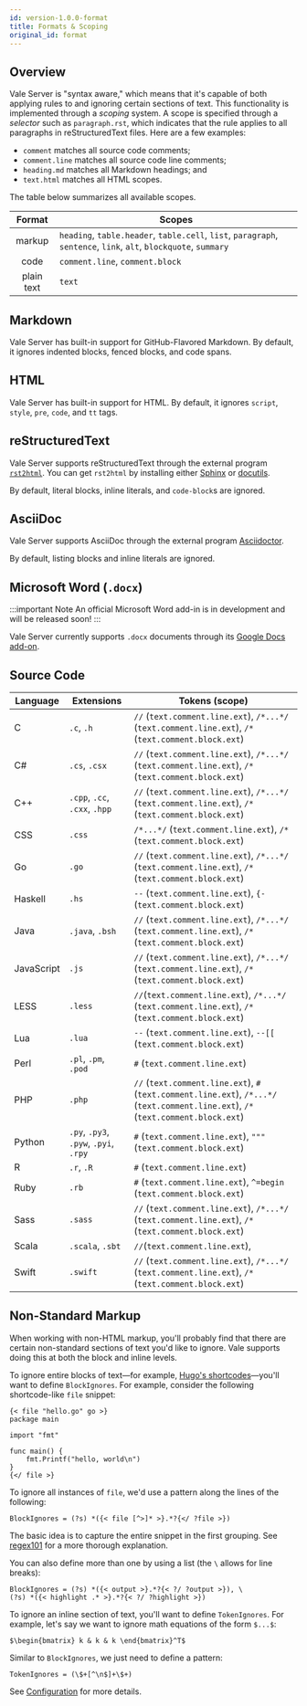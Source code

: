 ```yaml
---
id: version-1.0.0-format
title: Formats & Scoping
original_id: format
---
```


## Overview

Vale Server is "syntax aware," which means that it's capable of both applying
rules to and ignoring certain sections of text. This functionality is
implemented through a *scoping* system. A scope is specified through a *selector* such as `paragraph.rst`, which
indicates that the rule applies to all paragraphs in reStructuredText files.
Here are a few examples:

- `comment` matches all source code comments;
- `comment.line` matches all source code line comments;
- `heading.md` matches all Markdown headings; and
- `text.html` matches all HTML scopes.

The table below summarizes all available scopes.

|   Format   |                             Scopes                                                       |
|:----------:|------------------------------------------------------------------------------------------|
|   markup   | `heading`, `table.header`, `table.cell`, `list`, `paragraph`, `sentence`, `link`, `alt`, `blockquote`, `summary`  |
|    code    | `comment.line`, `comment.block`                                                          |
| plain text | `text`                                                                                   |

## Markdown

Vale Server has built-in support for GitHub-Flavored Markdown. By default, it
ignores indented blocks, fenced blocks, and code spans.

## HTML

Vale Server has built-in support for HTML. By default, it ignores `script`,
`style`, `pre`, `code`, and `tt` tags.

## reStructuredText

Vale Server supports reStructuredText through the external program
[`rst2html`][p4]. You can get `rst2html` by installing either [Sphinx][p5] or
[docutils][p6].

By default, literal blocks, inline literals, and `code-block`s are ignored.

## AsciiDoc

Vale Server supports AsciiDoc through the external program [Asciidoctor][p7].

By default, listing blocks and inline literals are ignored.

## Microsoft Word (`.docx`)

:::important Note
An official Microsoft Word add-in is in development and will be released soon!
:::

Vale Server currently supports `.docx` documents through its [Google Docs
add-on](gdocs).

## Source Code

<!-- vale 18F.UnexpandedAcronyms = NO -->

|   Language  |          Extensions                   |                                                        Tokens (scope)                                                               |
|-------------|---------------------------------------|-------------------------------------------------------------------------------------------------------------------------------------|
| C           | `.c`, `.h`                            | `//` (`text.comment.line.ext`), `/*...*/` (`text.comment.line.ext`), `/*` (`text.comment.block.ext`)                                |
| C#          | `.cs`, `.csx`                         | `//` (`text.comment.line.ext`), `/*...*/` (`text.comment.line.ext`), `/*` (`text.comment.block.ext`)                                |
| C++         | `.cpp`, `.cc`, `.cxx`, `.hpp`         | `//` (`text.comment.line.ext`), `/*...*/` (`text.comment.line.ext`), `/*` (`text.comment.block.ext`)                                |
| CSS         | `.css`                                | `/*...*/` (`text.comment.line.ext`), `/*` (`text.comment.block.ext`)                                                                |
| Go          | `.go`                                 | `//` (`text.comment.line.ext`), `/*...*/` (`text.comment.line.ext`), `/*` (`text.comment.block.ext`)                                |
| Haskell     | `.hs`                                 | `--` (`text.comment.line.ext`), `{-` (`text.comment.block.ext`)                                                                     |
| Java        | `.java`, `.bsh`                       | `//` (`text.comment.line.ext`), `/*...*/` (`text.comment.line.ext`), `/*` (`text.comment.block.ext`)                                |
| JavaScript  | `.js`                                 | `//` (`text.comment.line.ext`), `/*...*/` (`text.comment.line.ext`), `/*` (`text.comment.block.ext`)                                |
| LESS        | `.less`                               | `//`(`text.comment.line.ext`), `/*...*/` (`text.comment.line.ext`), `/*` (`text.comment.block.ext`)                                 |
| Lua         | `.lua`                                | `--` (`text.comment.line.ext`), `--[[` (`text.comment.block.ext`)                                                                   |
| Perl        | `.pl`, `.pm`, `.pod`                  | `#` (`text.comment.line.ext`)                                                                                                       |
| PHP         | `.php`                                | `//` (`text.comment.line.ext`), `#` (`text.comment.line.ext`), `/*...*/` (`text.comment.line.ext`), `/*` (`text.comment.block.ext`) |
| Python      | `.py`, `.py3`, `.pyw`, `.pyi`, `.rpy` | `#` (`text.comment.line.ext`), `"""` (`text.comment.block.ext`)                                                                     |
| R           | `.r`, `.R`                            | `#` (`text.comment.line.ext`)                                                                                                       |
| Ruby        | `.rb`                                 | `#` (`text.comment.line.ext`), `^=begin` (`text.comment.block.ext`)                                                                 |
| Sass        | `.sass`                               | `//` (`text.comment.line.ext`), `/*...*/` (`text.comment.line.ext`), `/*` (`text.comment.block.ext`)                                |
| Scala       | `.scala`, `.sbt`                      | `//`(`text.comment.line.ext`),                                                                                                      |
| Swift       | `.swift`                              | `//` (`text.comment.line.ext`), `/*...*/` (`text.comment.line.ext`), `/*` (`text.comment.block.ext`)                                |

## Non-Standard Markup

When working with non-HTML markup, you'll probably find that there are certain
non-standard sections of text you'd like to ignore. Vale supports doing this at
both the block and inline levels.

To ignore entire blocks of text&mdash;for example,
[Hugo's shortcodes][p8]&mdash;you'll want to define `BlockIgnores`. For
example, consider the following shortcode-like `file` snippet:

```text
{< file "hello.go" go >}
package main

import "fmt"

func main() {
    fmt.Printf("hello, world\n")
}
{</ file >}
```

To ignore all instances of `file`, we'd use a pattern along the lines of the
following:

```text
BlockIgnores = (?s) *({< file [^>]* >}.*?{</ ?file >})
```

The basic idea is to capture the entire snippet in the first grouping. See
[regex101][p9] for a more thorough explanation.

You can also define more than one by using a list (the `\` allows for line
breaks):

```text
BlockIgnores = (?s) *({< output >}.*?{< ?/ ?output >}), \
(?s) *({< highlight .* >}.*?{< ?/ ?highlight >})
```

To ignore an inline section of text, you'll want to define `TokenIgnores`. For
example, let's say we want to ignore math equations of the form `$...$`:

```text
$\begin{bmatrix} k & k & k \end{bmatrix}^T$
```

Similar to `BlockIgnores`, we just need to define a pattern:

```text
TokenIgnores = (\$+[^\n$]+\$+)
```

See [Configuration](ini) for more details.

[p1]: https://github.com/getify/You-Dont-Know-JS
[p2]: https://github.com/nltk/nltk_book
[p3]: https://github.com/django/django
[p4]: http://docutils.sourceforge.net/docs/user/tools.html#rst2html-py
[p5]: http://www.sphinx-doc.org/en/stable/
[p6]: http://docutils.sourceforge.net/
[p7]: https://rubygems.org/gems/asciidoctor
[p8]: https://gohugo.io/content-management/shortcodes/
[p9]: https://regex101.com/r/mFM0kZ/1/
